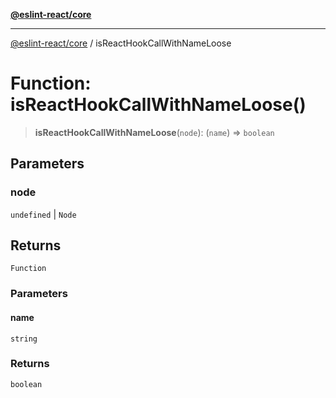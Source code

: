 [**@eslint-react/core**](../README.md)

***

[@eslint-react/core](../README.md) / isReactHookCallWithNameLoose

# Function: isReactHookCallWithNameLoose()

> **isReactHookCallWithNameLoose**(`node`): (`name`) => `boolean`

## Parameters

### node

`undefined` | `Node`

## Returns

`Function`

### Parameters

#### name

`string`

### Returns

`boolean`
